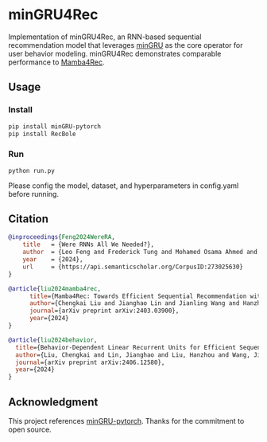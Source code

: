 # minGRU4Rec

Implementation of minGRU4Rec, an RNN-based sequential recommendation model that leverages [minGRU](https://arxiv.org/abs/2410.01201v1) as the core operator for user behavior modeling. minGRU4Rec demonstrates comparable performance to [Mamba4Rec](https://arxiv.org/abs/2403.03900).

## Usage

### Install

```bash
pip install minGRU-pytorch
pip install RecBole
```

### Run

```python run.py```

Please config the model, dataset, and hyperparameters in config.yaml before running.


## Citation
```bibtex
@inproceedings{Feng2024WereRA,
    title   = {Were RNNs All We Needed?},
    author  = {Leo Feng and Frederick Tung and Mohamed Osama Ahmed and Yoshua Bengio and Hossein Hajimirsadegh},
    year    = {2024},
    url     = {https://api.semanticscholar.org/CorpusID:273025630}
}

@article{liu2024mamba4rec,
      title={Mamba4Rec: Towards Efficient Sequential Recommendation with Selective State Space Models}, 
      author={Chengkai Liu and Jianghao Lin and Jianling Wang and Hanzhou Liu and James Caverlee},
      journal={arXiv preprint arXiv:2403.03900},
      year={2024}
}

@article{liu2024behavior,
  title={Behavior-Dependent Linear Recurrent Units for Efficient Sequential Recommendation},
  author={Liu, Chengkai and Lin, Jianghao and Liu, Hanzhou and Wang, Jianling and Caverlee, James},
  journal={arXiv preprint arXiv:2406.12580},
  year={2024}
}
```

## Acknowledgment

This project references [minGRU-pytorch](https://github.com/lucidrains/minGRU-pytorch). Thanks for the commitment to open source.
